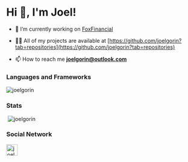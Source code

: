 <h1>Hi 👋, I'm Joel!</h1>

- 🔭 I’m currently working on [FoxFinancial](https://github.com/joelgorin/foxfinancial)

- 👨‍💻 All of my projects are available at [https://github.com/joelgorin?tab=repositories](https://github.com/joelgorin?tab=repositories)

- 📫 How to reach me **joelgorin@outlook.com**

<h3>Languages and Frameworks</h3>
<p>
    <img src="https://github-readme-stats.vercel.app/api/top-langs/?username=joelgorin&layout=compact&hide=html" alt="joelgorin" />
</p>

<h3>Stats</h3>
<p>&nbsp;<img src="https://github-readme-stats.vercel.app/api?username=joelgorin&show_icons=true" alt="joelgorin" /></p>


<h3>Social Network</h3>
<p>
<a href="https://linkedin.com/in/joelmgr" target="blank"><img src="https://cdn.jsdelivr.net/npm/simple-icons@3.0.1/icons/linkedin.svg" alt="joelmgr" height="30" width="30" /></a>
</p>

